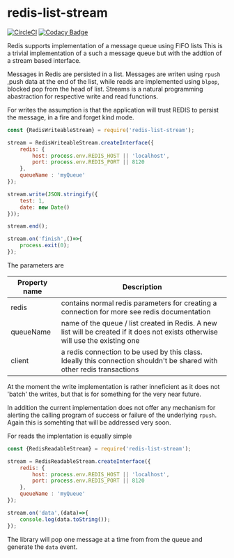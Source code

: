 # redis-list-stream
[![CircleCI](https://circleci.com/gh/nickfloros/redis-list-stream.svg?style=svg)](https://circleci.com/gh/nickfloros/redis-list-stream) [![Codacy Badge](https://api.codacy.com/project/badge/Grade/cf9630a2c0014fce8d5e63a0807d9738)](https://www.codacy.com/app/nickfloros/redis-list-stream?utm_source=github.com&amp;utm_medium=referral&amp;utm_content=nickfloros/redis-stream-list&amp;utm_campaign=Badge_Grade)

Redis supports implementation of a message queue using FIFO lists 
This is a trivial implementation of a such a message queue but with the addtion of a stream based interface. 

Messages in Redis are persisted in a list. Messages are writen using ```rpush``` ,push data at the end of the list, while reads are implemented using ```blpop```, blocked pop from the head of list. Streams is a natural programming abastraction for respective write and read functions. 

For writes the assumption is that the application will trust REDIS to persist the message, in a fire and forget kind mode. 

```javascript
const {RedisWriteableStream} = require('redis-list-stream');

stream = RedisWriteableStream.createInterface({
	redis: {
		host: process.env.REDIS_HOST || 'localhost',
		port: process.env.REDIS_PORT || 8120
	},
	queueName : 'myQueue'
});

stream.write(JSON.stringify({
	test: 1,
	date: new Date()
}));

stream.end();

stream.on('finish',()=>{
	process.exit(0);
});

````

The parameters are 

 Property name | Description 
---------------|-------------
 redis  | contains normal redis parameters for creating a connection for more see redis documentation 
 queueName | name of the queue / list created in Redis. A new list will be created if it does not exists otherwise will use the existing one 
 client | a redis connection to be used by this class. Ideally this connection shouldn't be shared with other redis transactions 

At the moment the write implementation is rather inneficient as it does not 'batch' the writes, but that is for something for the very near future.

In addition the current implementation does not offer any mechanism for alerting the calling program of success or failure of the underlying ```rpush```. Again this is somehting that will be addressed very soon.

For reads the implentation is equally simple
```javascript
const {RedisReadableStream} = require('redis-list-stream');

stream = RedisReadableStream.createInterface({
	redis: {
		host: process.env.REDIS_HOST || 'localhost',
		port: process.env.REDIS_PORT || 8120
	},
	queueName : 'myQueue'
});

stream.on('data',(data)=>{
	console.log(data.toString());
});

```
The library will pop one message at a time from from the queue and generate the ```data``` event.

